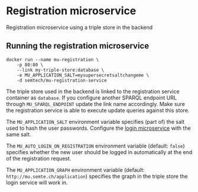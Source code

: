 # Registration microservice
Registration microservice using a triple store in the backend

## Running the registration microservice
    docker run --name mu-registration \
        -p 80:80 \
        --link my-triple-store:database \
        -e MU_APPLICATION_SALT=mysupersecretsaltchangeme \
        -d semtech/mu-registration-service
        
The triple store used in the backend is linked to the registration service container as `database`. If you configure another SPARQL endpoint URL through `MU_SPARQL_ENDPOINT` update the link name accordingly. Make sure the registration service is able to execute update queries against this store.

The `MU_APPLICATION_SALT` environment variable specifies (part of) the salt used to hash the user passwords. Configure the [login microservice](https://github.com/mu-semtech/login-service) with the same salt.

The `MU_AUTO_LOGIN_ON_REGISTRATION` environment variable (default: `false`) specifies whether the new user should be logged in automatically at the end of the registration request.

The `MU_APPLICATION_GRAPH` environment variable (default: `http://mu.semte.ch/application`) specifies the graph in the triple store the login service will work in.

